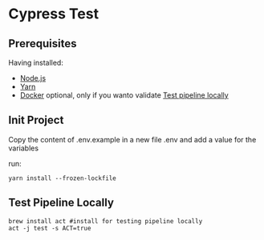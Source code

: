 # Cypress Test

## Prerequisites
Having installed:
- [Node.js](https://nodejs.org/) 
- [Yarn](https://nodejs.org/)
- [Docker](https://www.docker.com/get-started/) optional, only if you wanto validate [Test pipeline locally](#test-pipeline-locally)

## Init Project

Copy the content of .env.example in a new file .env and add a value for the variables

run:
```shell
yarn install --frozen-lockfile
```

## Test Pipeline Locally

```shell
brew install act #install for testing pipeline locally
act -j test -s ACT=true
```